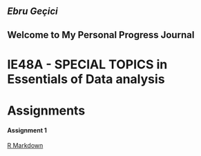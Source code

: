 ## *Ebru Geçici* 
## Welcome to My Personal Progress Journal
# IE48A - SPECIAL TOPICS in Essentials of Data analysis

# **Assignments**
#### Assignment 1

[R Markdown](Introduction.html)


